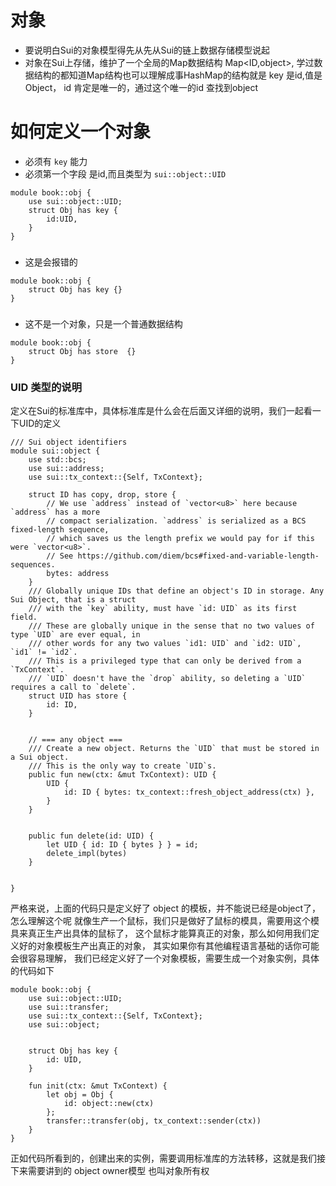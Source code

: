 # 对象
- 要说明白Sui的对象模型得先从先从Sui的链上数据存储模型说起
- 对象在Sui上存储，维护了一个全局的Map数据结构  Map<ID,object>,
学过数据结构的都知道Map结构也可以理解成事HashMap的结构就是 key 是id,值是Object，
id 肯定是唯一的，通过这个唯一的id 查找到object

# 如何定义一个对象
- 必须有 `key` 能力
- 必须第一个字段 是id,而且类型为 `sui::object::UID`

```move
module book::obj {
    use sui::object::UID;
    struct Obj has key {
        id:UID,
    }
}

```


### 
- 这是会报错的
```move
module book::obj {
    struct Obj has key {}
}

```


### 
- 这不是一个对象，只是一个普通数据结构
```move
module book::obj {
    struct Obj has store  {}
}

```





### UID 类型的说明
定义在Sui的标准库中，具体标准库是什么会在后面又详细的说明，我们一起看一下UID的定义

```move
/// Sui object identifiers
module sui::object {
    use std::bcs;
    use sui::address;
    use sui::tx_context::{Self, TxContext};
    
    struct ID has copy, drop, store {
        // We use `address` instead of `vector<u8>` here because `address` has a more
        // compact serialization. `address` is serialized as a BCS fixed-length sequence,
        // which saves us the length prefix we would pay for if this were `vector<u8>`.
        // See https://github.com/diem/bcs#fixed-and-variable-length-sequences.
        bytes: address
    }
    /// Globally unique IDs that define an object's ID in storage. Any Sui Object, that is a struct
    /// with the `key` ability, must have `id: UID` as its first field.
    /// These are globally unique in the sense that no two values of type `UID` are ever equal, in
    /// other words for any two values `id1: UID` and `id2: UID`, `id1` != `id2`.
    /// This is a privileged type that can only be derived from a `TxContext`.
    /// `UID` doesn't have the `drop` ability, so deleting a `UID` requires a call to `delete`.
    struct UID has store {
        id: ID,
    }
    

    // === any object ===
    /// Create a new object. Returns the `UID` that must be stored in a Sui object.
    /// This is the only way to create `UID`s.
    public fun new(ctx: &mut TxContext): UID {
        UID {
            id: ID { bytes: tx_context::fresh_object_address(ctx) },
        }
    }


    public fun delete(id: UID) {
        let UID { id: ID { bytes } } = id;
        delete_impl(bytes)
    }


}

```

严格来说，上面的代码只是定义好了 object 的模板，并不能说已经是object了，怎么理解这个呢
就像生产一个鼠标，我们只是做好了鼠标的模具，需要用这个模具来真正生产出具体的鼠标了，
这个鼠标才能算真正的对象，那么如何用我们定义好的对象模板生产出真正的对象，
其实如果你有其他编程语言基础的话你可能会很容易理解，
我们已经定义好了一个对象模板，需要生成一个对象实例，具体的代码如下


```move
module book::obj {
    use sui::object::UID;
    use sui::transfer;
    use sui::tx_context::{Self, TxContext};
    use sui::object;


    struct Obj has key {
        id: UID,
    }
    
    fun init(ctx: &mut TxContext) {
        let obj = Obj {
            id: object::new(ctx)
        };
        transfer::transfer(obj, tx_context::sender(ctx))
    }
}

```

正如代码所看到的，创建出来的实例，需要调用标准库的方法转移，这就是我们接下来需要讲到的 object owner模型
也叫对象所有权




